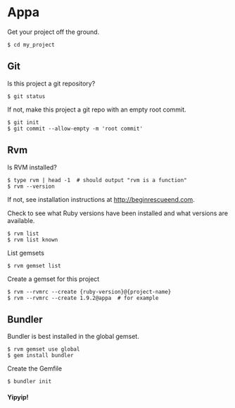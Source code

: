 Appa
====
Get your project off the ground.

    $ cd my_project


## Git

Is this project a git repository?

    $ git status

If not, make this project a git repo with an empty root commit.

    $ git init
    $ git commit --allow-empty -m 'root commit'


## Rvm

Is RVM installed?

    $ type rvm | head -1  # should output "rvm is a function"
    $ rvm --version

If not, see installation instructions at <http://beginrescueend.com>.

Check to see what Ruby versions have been installed and what versions are available.

    $ rvm list
    $ rvm list known

List gemsets

    $ rvm gemset list

Create a gemset for this project

    $ rvm --rvmrc --create {ruby-version}@{project-name}
    $ rvm --rvmrc --create 1.9.2@appa  # for example

## Bundler

Bundler is best installed in the global gemset.

    $ rvm gemset use global
    $ gem install bundler

Create the Gemfile

    $ bundler init

#### Yipyip!
